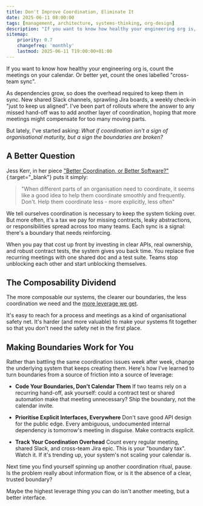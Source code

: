 ```yaml
---
title: Don't Improve Coordination, Eliminate It
date: 2025-06-11 08:00:00
tags: [management, architecture, systems-thinking, org-design]
description: "If you want to know how healthy your engineering org is, count the meetings on your calendar. Or better yet, count the ones labelled 'cross-team sync'. As dependencies grow, so does the overhead required to keep them in sync. New shared Slack channels, sprawling Jira boards, a weekly check-in 'just to keep us aligned.' I've been part of rollouts where the answer to any missed hand-off was to add another layer of coordination, hoping that more meetings might compensate for too many moving parts. But lately, I've started asking: What if coordination isn't a sign of organisational maturity, but a sign the boundaries are broken?"
sitemap:
    priority: 0.7
    changefreq: 'monthly'
    lastmod: 2025-06-11 T19:00:00+01:00
---
```


If you want to know how healthy your engineering org is, count the meetings on your calendar. Or better yet, count the ones labelled "cross-team sync".

As dependencies grow, so does the overhead required to keep them in sync. New shared Slack channels, sprawling Jira boards, a weekly check-in "just to keep us aligned". I've been part of rollouts where the answer to any missed hand-off was to add another layer of coordination, hoping that more meetings might compensate for too many moving parts.

But lately, I've started asking: _What if coordination isn't a sign of organisational maturity, but a sign the boundaries are broken?_

## A Better Question

Jess Kerr, in her piece ["Better Coordination, or Better Software?"](https://jessitron.com/2021/08/02/better-coordination-or-better-software/){:target="_blank"} puts it simply:

> "When different parts of an organisation need to coordinate, it seems like a good idea to help them coordinate smoothly and frequently. Don't. Help them coordinate less - more explicitly, less often"

We tell ourselves coordination is necessary to keep the system ticking over. But more often, it's a tax we pay for missing contracts, leaky abstractions, or responsibilities spread across too many teams. Each sync is a signal: there's a boundary that needs reinforcing.

When you pay that cost up front by investing in clear APIs, real ownership, and robust contract tests, the system gives you back time. You replace five recurring meetings with one shared doc and a test suite. Teams stop unblocking each other and start unblocking themselves.

## The Composability Dividend

The more composable our systems, the clearer our boundaries, the less coordination we need and the [more leverage we get](/doing-leveraged-work).

It's easy to reach for a process and meetings as a kind of organisational safety net. It's harder (and more valuable) to make your systems fit together so that you don't need the safety net in the first place.

## Making Boundaries Work for You

Rather than battling the same coordination issues week after week, change the underlying system that keeps creating them. Here's how I've learned to turn boundaries from a source of friction into a source of leverage:

- **Code Your Boundaries, Don't Calendar Them** If two teams rely on a recurring hand-off, ask yourself: could a contract test or shared automation make that meeting unnecessary? Ship the boundary, not the calendar invite.

- **Prioritise Explicit Interfaces, Everywhere** Don't save good API design for the public edge. Every ambiguous, undocumented internal dependency is tomorrow's meeting in disguise. Make contracts explicit.

- **Track Your Coordination Overhead** Count every regular meeting, shared Slack, and cross-team Jira epic. This is your "boundary tax". Watch it. If it's trending up, your system's not scaling your calendar is.

Next time you find yourself spinning up another coordination ritual, pause. Is the problem really about information flow, or is it the absence of a clear, trusted boundary?

Maybe the highest leverage thing you can do isn't another meeting, but a better interface.
